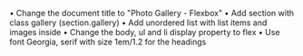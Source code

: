 •	Change the document title to "Photo Gallery - Flexbox"
•	Add section with class gallery (section.gallery)
•	Add unordered list with list items and images inside
•	Change the body, ul and li display property to flex
•	Use font Georgia, serif with size 1em/1.2 for the headings
